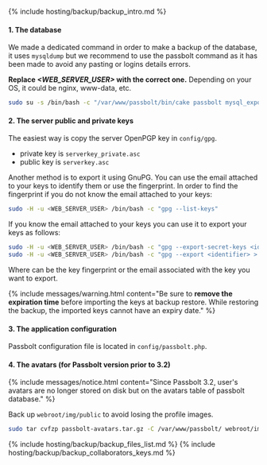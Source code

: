 {% include hosting/backup/backup_intro.md %}


#### 1. The database

We made a dedicated command in order to make a backup of the database, it uses `mysqldump` but we recommend to use the passbolt command as it has been made to avoid any pasting or logins details errors.

**Replace *<WEB_SERVER_USER>* with the correct one.** Depending on your OS, it could be nginx, www-data, etc.

```bash
sudo su -s /bin/bash -c "/var/www/passbolt/bin/cake passbolt mysql_export" <WEB_SERVER_USER>
```

#### 2. The server public and private keys

The easiest way is copy the server OpenPGP key in `config/gpg`.

 * private key is `serverkey_private.asc`
 * public key is `serverkey.asc`

Another method is to export it using GnuPG. You can use the email attached to your keys to identify them or use the fingerprint.
In order to find the fingerprint if you do not know the email attached to your keys:

```bash
sudo -H -u <WEB_SERVER_USER> /bin/bash -c "gpg --list-keys"
```

If you know the email attached to your keys you can use it to export your keys as follows:

```bash
sudo -H -u <WEB_SERVER_USER> /bin/bash -c "gpg --export-secret-keys <identifier> > /var/www/passbolt/config/gpg/private.asc"
sudo -H -u <WEB_SERVER_USER> /bin/bash -c "gpg --export <identifier> > /var/www/passbolt/config/gpg/public.asc"
```
Where <identifier> can be the key fingerprint or the email associated with the key you want to export.

{% include messages/warning.html
    content="Be sure to **remove the expiration time** before importing the keys at backup restore. While restoring the backup, the imported keys cannot have an expiry date."
%}

#### 3. The application configuration

Passbolt configuration file is located in `config/passbolt.php`.

#### 4. The avatars (for Passbolt version prior to 3.2)

{% include messages/notice.html
    content="Since Passbolt 3.2, user's avatars are no longer stored on disk but on the avatars table of passbolt database."
%}

Back up `webroot/img/public` to avoid losing the profile images.

```bash
sudo tar cvfzp passbolt-avatars.tar.gz -C /var/www/passbolt/ webroot/img/avatar
```

{% include hosting/backup/backup_files_list.md %}
{% include hosting/backup/backup_collaborators_keys.md %}
